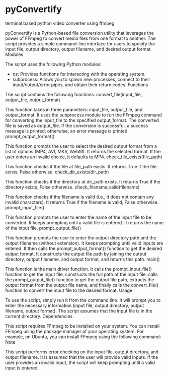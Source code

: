 # pyConvertify
terminal based python video converter using ffmpeg

pyConvertify is a Python-based file conversion utility that leverages the power of FFmpeg to convert media files from one format to another. The script provides a simple command-line interface for users to specify the input file, output directory, output filename, and desired output format.
Modules

The script uses the following Python modules:

- os: Provides functions for interacting with the operating system.
- subprocess: Allows you to spawn new processes, connect to their input/output/error pipes, and obtain their return codes.
Functions

The script contains the following functions:
convert_file(input_file, output_file, output_format)

This function takes in three parameters: input_file, output_file, and output_format. It uses the subprocess module to run the FFmpeg command for converting the input_file to the specified output_format. The converted file is saved as output_file. If the conversion is successful, a success message is printed; otherwise, an error message is printed.
prompt_output_format()

This function prompts the user to select the desired output format from a list of options (MP4, AVI, MKV, WebM). It returns the selected format. If the user enters an invalid choice, it defaults to MP4.
check_file_exists(file_path)

This function checks if the file at file_path exists. It returns True if the file exists, False otherwise.
check_dir_exists(dir_path)

This function checks if the directory at dir_path exists. It returns True if the directory exists, False otherwise.
check_filename_valid(filename)

This function checks if the filename is valid (i.e., it does not contain any invalid characters). It returns True if the filename is valid, False otherwise.
prompt_input_file()

This function prompts the user to enter the name of the input file to be converted. It keeps prompting until a valid file is entered. It returns the name of the input file.
prompt_output_file()

This function prompts the user to enter the output directory path and the output filename (without extension). It keeps prompting until valid inputs are entered. It then calls the prompt_output_format() function to get the desired output format. It constructs the output file path by joining the output directory, output filename, and output format, and returns this path.
main()

This function is the main driver function. It calls the prompt_input_file() function to get the input file, constructs the full path of the input file, calls the prompt_output_file() function to get the output file path, extracts the output format from the output file name, and finally calls the convert_file() function to convert the input file to the desired format.
Usage

To use the script, simply run it from the command line. It will prompt you to enter the necessary information (input file, output directory, output filename, output format). The script assumes that the input file is in the current directory.
Dependencies

This script requires FFmpeg to be installed on your system. You can install FFmpeg using the package manager of your operating system. For example, on Ubuntu, you can install FFmpeg using the following command:
Note

This script performs error checking on the input file, output directory, and output filename. It is assumed that the user will provide valid inputs. If the user provides an invalid input, the script will keep prompting until a valid input is entered.
